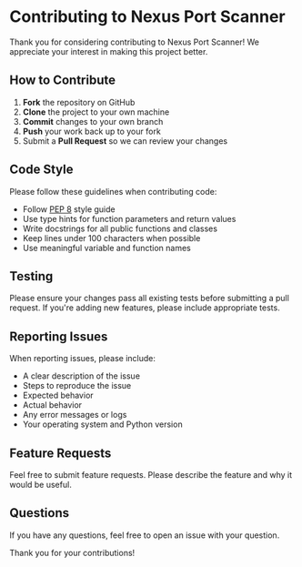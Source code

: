 # Contributing to Nexus Port Scanner

Thank you for considering contributing to Nexus Port Scanner! We appreciate your interest in making this project better.

## How to Contribute

1. **Fork** the repository on GitHub
2. **Clone** the project to your own machine
3. **Commit** changes to your own branch
4. **Push** your work back up to your fork
5. Submit a **Pull Request** so we can review your changes

## Code Style

Please follow these guidelines when contributing code:

- Follow [PEP 8](https://www.python.org/dev/peps/pep-0008/) style guide
- Use type hints for function parameters and return values
- Write docstrings for all public functions and classes
- Keep lines under 100 characters when possible
- Use meaningful variable and function names

## Testing

Please ensure your changes pass all existing tests before submitting a pull request. If you're adding new features, please include appropriate tests.

## Reporting Issues

When reporting issues, please include:

- A clear description of the issue
- Steps to reproduce the issue
- Expected behavior
- Actual behavior
- Any error messages or logs
- Your operating system and Python version

## Feature Requests

Feel free to submit feature requests. Please describe the feature and why it would be useful.

## Questions

If you have any questions, feel free to open an issue with your question.

Thank you for your contributions!
